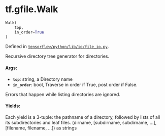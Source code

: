 <div itemscope itemtype="http://developers.google.com/ReferenceObject">
<meta itemprop="name" content="tf.gfile.Walk" />
</div>

# tf.gfile.Walk

``` python
Walk(
    top,
    in_order=True
)
```



Defined in [`tensorflow/python/lib/io/file_io.py`](https://www.tensorflow.org/code/tensorflow/python/lib/io/file_io.py).

Recursive directory tree generator for directories.

#### Args:

* <b>`top`</b>: string, a Directory name
* <b>`in_order`</b>: bool, Traverse in order if True, post order if False.

Errors that happen while listing directories are ignored.


#### Yields:

  Each yield is a 3-tuple:  the pathname of a directory, followed by lists of
  all its subdirectories and leaf files.
  (dirname, [subdirname, subdirname, ...], [filename, filename, ...])
  as strings